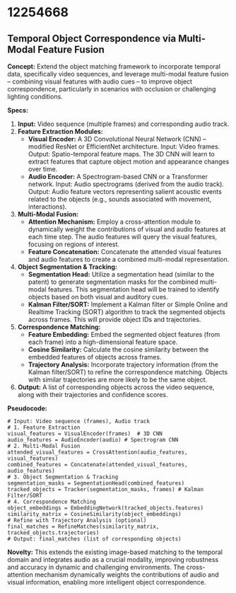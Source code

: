 # 12254668

## Temporal Object Correspondence via Multi-Modal Feature Fusion

**Concept:** Extend the object matching framework to incorporate temporal data, specifically video sequences, and leverage multi-modal feature fusion – combining visual features with audio cues – to improve object correspondence, particularly in scenarios with occlusion or challenging lighting conditions.

**Specs:**

1.  **Input:** Video sequence (multiple frames) and corresponding audio track.
2.  **Feature Extraction Modules:**
    *   **Visual Encoder:** A 3D Convolutional Neural Network (CNN) –  modified ResNet or EfficientNet architecture. Input: Video frames. Output: Spatio-temporal feature maps.  The 3D CNN will learn to extract features that capture object motion and appearance changes over time.
    *   **Audio Encoder:** A Spectrogram-based CNN or a Transformer network. Input: Audio spectrograms (derived from the audio track). Output: Audio feature vectors representing salient acoustic events related to the objects (e.g., sounds associated with movement, interactions).
3.  **Multi-Modal Fusion:**
    *   **Attention Mechanism:** Employ a cross-attention module to dynamically weight the contributions of visual and audio features at each time step. The audio features will query the visual features, focusing on regions of interest.
    *   **Feature Concatenation:** Concatenate the attended visual features and audio features to create a combined multi-modal representation.
4.  **Object Segmentation & Tracking:**
    *   **Segmentation Head:** Utilize a segmentation head (similar to the patent) to generate segmentation masks for the combined multi-modal features.  This segmentation head will be trained to identify objects based on both visual and auditory cues.
    *   **Kalman Filter/SORT:** Implement a Kalman filter or Simple Online and Realtime Tracking (SORT) algorithm to track the segmented objects across frames. This will provide object IDs and trajectories.
5.  **Correspondence Matching:**
    *   **Feature Embedding:** Embed the segmented object features (from each frame) into a high-dimensional feature space.
    *   **Cosine Similarity:** Calculate the cosine similarity between the embedded features of objects across frames.
    *   **Trajectory Analysis:** Incorporate trajectory information (from the Kalman filter/SORT) to refine the correspondence matching. Objects with similar trajectories are more likely to be the same object.
6.  **Output:**  A list of corresponding objects across the video sequence, along with their trajectories and confidence scores.



**Pseudocode:**

```
# Input: Video sequence (frames), Audio track
# 1. Feature Extraction
visual_features = VisualEncoder(frames)  # 3D CNN
audio_features = AudioEncoder(audio) # Spectrogram CNN
# 2. Multi-Modal Fusion
attended_visual_features = CrossAttention(audio_features, visual_features)
combined_features = Concatenate(attended_visual_features, audio_features)
# 3. Object Segmentation & Tracking
segmentation_masks = SegmentationHead(combined_features)
tracked_objects = Tracker(segmentation_masks, frames) # Kalman Filter/SORT
# 4. Correspondence Matching
object_embeddings = EmbeddingNetwork(tracked_objects.features)
similarity_matrix = CosineSimilarity(object_embeddings)
# Refine with Trajectory Analysis (optional)
final_matches = RefineMatches(similarity_matrix, tracked_objects.trajectories)
# Output: final_matches (list of corresponding objects)
```

**Novelty:** This extends the existing image-based matching to the temporal domain and integrates audio as a crucial modality, improving robustness and accuracy in dynamic and challenging environments.  The cross-attention mechanism dynamically weights the contributions of audio and visual information, enabling more intelligent object correspondence.